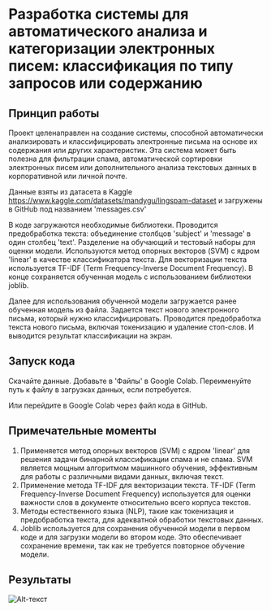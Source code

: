 # Разработка системы для автоматического анализа и категоризации электронных писем: классификация по типу запросов или содержанию
## Принцип работы
Проект целенаправлен на создание системы, способной автоматически анализировать и классифицировать электронные письма на основе их содержания или других характеристик. Эта система может быть полезна для фильтрации спама, автоматической сортировки электронных писем или дополнительного анализа текстовых данных в корпоративной или личной почте.

Данные взяты из датасета в Kaggle https://www.kaggle.com/datasets/mandygu/lingspam-dataset и загружены в GitHub под названием 'messages.csv'

В коде загружаются необходимые библиотеки. Проводится предобработка текста: объединение столбцов 'subject' и 'message' в один столбец 'text'. Разделение на обучающий и тестовый наборы для оценки модели. Используются метод опорных векторов (SVM) с ядром 'linear' в качестве классификатора текста. Для векторизации текста используется TF-IDF (Term Frequency-Inverse Document Frequency). В конце сохраняется обученная модель с использованием библиотеки joblib.

Далее для использования обученной модели загружается ранее обученная модель из файла. Задается текст нового электронного письма, который нужно классифицировать. Проводится предобработка текста нового письма, включая токенизацию и удаление стоп-слов. И выводится результат классификации на экран.
## Запуск кода
Скачайте данные. Добавьте в 'Файлы' в Google Colab. Переименуйте путь к файлу в загрузках данных, если потребуется.

Или перейдите в Google Colab через файл кода в GitHub.

## Примечательные моменты
1. Применяется метод опорных векторов (SVM) с ядром 'linear' для решения задачи бинарной классификации спама и не спама.
SVM является мощным алгоритмом машинного обучения, эффективным для работы с различными видами данных, включая текст.
2. Применение метода TF-IDF для векторизации текста. TF-IDF (Term Frequency-Inverse Document Frequency) используется для оценки важности слов в документе относительно всего корпуса текстов.
3. Методы естественного языка (NLP), такие как токенизация и предобработка текста, для адекватной обработки текстовых данных.
4. Joblib используется для сохранения обученной модели в первом коде и для загрузки модели во втором коде. Это обеспечивает сохранение времени, так как не требуется повторное обучение модели.

## Результаты
![Alt-текст](Result.png )
